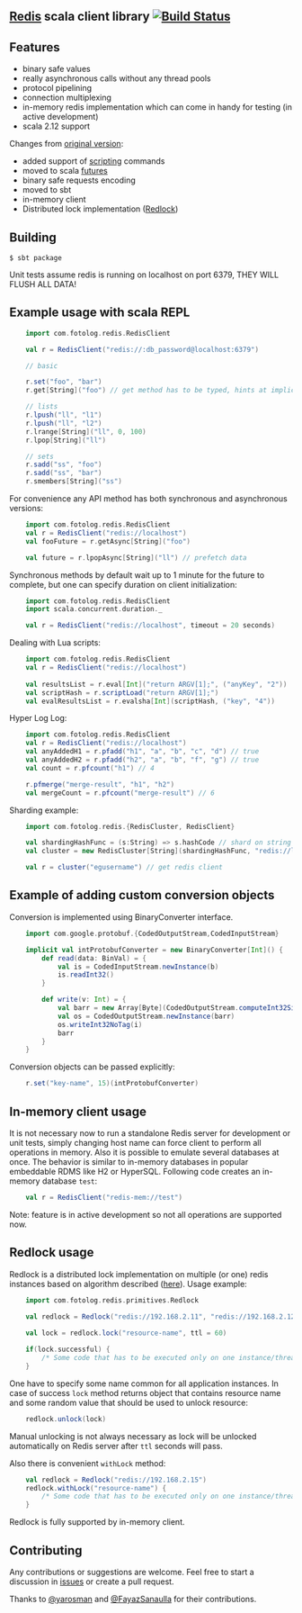 ## [Redis](http://redis.io) scala client library [![Build Status](https://travis-ci.org/yarosman/redis-client-scala-netty.svg?branch=master)](https://travis-ci.org/yarosman/redis-client-scala-netty)

## Features

* binary safe values
* really asynchronous calls without any thread pools
* protocol pipelining
* connection multiplexing
* in-memory redis implementation which can come in handy for testing (in active development)
* scala 2.12 support

Changes from [original version](https://github.com/andreyk0/redis-client-scala-netty):
* added support of [scripting](http://redis.io/commands#scripting) commands
* moved to scala [futures](http://docs.scala-lang.org/overviews/core/futures.html)
* binary safe requests encoding
* moved to sbt
* in-memory client
* Distributed lock implementation ([Redlock](http://redis.io/topics/distlock))

## Building
    $ sbt package

Unit tests assume redis is running on localhost on port 6379, THEY WILL FLUSH ALL DATA!

## Example usage with scala REPL


```scala
    import com.fotolog.redis.RedisClient

    val r = RedisClient("redis://:db_password@localhost:6379")

    // basic

    r.set("foo", "bar")
    r.get[String]("foo") // get method has to be typed, hints at implicit conversion

    // lists
    r.lpush("ll", "l1")
    r.lpush("ll", "l2")
    r.lrange[String]("ll", 0, 100)
    r.lpop[String]("ll")

    // sets
    r.sadd("ss", "foo")
    r.sadd("ss", "bar")
    r.smembers[String]("ss")

```

For convenience any API method has both synchronous and asynchronous versions:

```scala
    import com.fotolog.redis.RedisClient
    val r = RedisClient("redis://localhost")
    val fooFuture = r.getAsync[String]("foo")

    val future = r.lpopAsync[String]("ll") // prefetch data

```

Synchronous methods by default wait up to 1 minute for the future to complete, but one can specify duration on client initialization:

```scala
    import com.fotolog.redis.RedisClient
    import scala.concurrent.duration._

    val r = RedisClient("redis://localhost", timeout = 20 seconds)

```  

Dealing with Lua scripts:

```scala
    import com.fotolog.redis.RedisClient
    val r = RedisClient("redis://localhost")
    
    val resultsList = r.eval[Int]("return ARGV[1];", ("anyKey", "2"))
    val scriptHash = r.scriptLoad("return ARGV[1];")
    val evalResultsList = r.evalsha[Int](scriptHash, ("key", "4"))

```

Hyper Log Log:

```scala
    import com.fotolog.redis.RedisClient
    val r = RedisClient("redis://localhost")
    val anyAddedH1 = r.pfadd("h1", "a", "b", "c", "d") // true
    val anyAddedH2 = r.pfadd("h2", "a", "b", "f", "g") // true
    val count = r.pfcount("h1") // 4

    r.pfmerge("merge-result", "h1", "h2")
    val mergeCount = r.pfcount("merge-result") // 6

```

Sharding example:

```scala
    import com.fotolog.redis.{RedisCluster, RedisClient}

    val shardingHashFunc = (s:String) => s.hashCode // shard on string values
    val cluster = new RedisCluster[String](shardingHashFunc, "redis://localhost:6379" /*, more redis hosts */)

    val r = cluster("egusername") // get redis client
```

## Example of adding custom conversion objects

 Conversion is implemented using BinaryConverter interface.
```scala
    import com.google.protobuf.{CodedOutputStream,CodedInputStream}

    implicit val intProtobufConverter = new BinaryConverter[Int]() {
        def read(data: BinVal) = {
            val is = CodedInputStream.newInstance(b)
            is.readInt32()    
        }

        def write(v: Int) = {
            val barr = new Array[Byte](CodedOutputStream.computeInt32SizeNoTag(i))
            val os = CodedOutputStream.newInstance(barr)
            os.writeInt32NoTag(i)
            barr
        }
    }
```

Conversion objects can be passed explicitly:
```scala
    r.set("key-name", 15)(intProtobufConverter)
```    

## In-memory client usage

It is not necessary now to run a standalone Redis server for development or unit tests, simply changing host name can force
client to perform all operations in memory. Also it is possible to emulate several databases at once. The behavior is
similar to in-memory databases in popular embeddable RDMS like H2 or HyperSQL. Following code creates an in-memory database `test`:

```scala
    val r = RedisClient("redis-mem://test")
```

Note: feature is in active development so not all operations are supported now.

## Redlock usage
Redlock is a distributed lock implementation on multiple (or one) redis instances based on algorithm described  ([here](http://redis.io/topics/distlock)).
Usage example:

```scala
    import com.fotolog.redis.primitives.Redlock
    
    val redlock = Redlock("redis://192.168.2.11", "redis://192.168.2.12", "redis://192.168.2.13")

    val lock = redlock.lock("resource-name", ttl = 60)

    if(lock.successful) {
        /* Some code that has to be executed only on one instance/thread. */
    }
```

One have to specify some name common for all application instances. In case of success `lock` method returns object that contains resource name and some random value that should be used to unlock resource:

```scala
    redlock.unlock(lock)
```    

Manual unlocking is not always necessary as lock will be unlocked automatically on Redis server after `ttl` seconds will pass.

Also there is convenient `withLock` method:

```scala
    val redlock = Redlock("redis://192.168.2.15")
    redlock.withLock("resource-name") {
        /* Some code that has to be executed only on one instance/thread. */
    }
```

Redlock is fully supported by in-memory client.

## Contributing

Any contributions or suggestions are welcome. Feel free to start a discussion in [issues](https://github.com/sergkh/redis-client-scala-netty/issues) or create a pull request.

Thanks to [@yarosman](https://github.com/yarosman) and [@FayazSanaulla](https://github.com/FayazSanaulla) for their contributions.
